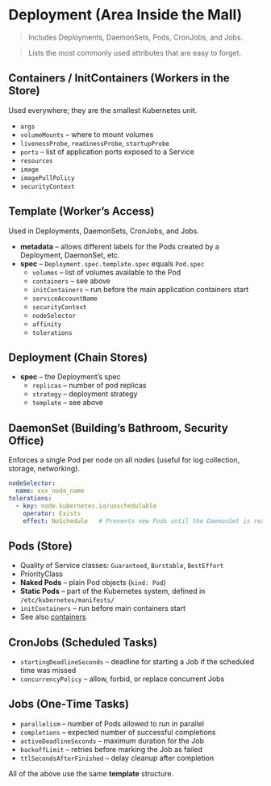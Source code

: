 # Deployment (Area Inside the Mall)

> Includes Deployments, DaemonSets, Pods, CronJobs, and Jobs.

> Lists the most commonly used attributes that are easy to forget.

## Containers / InitContainers (Workers in the Store)

Used everywhere; they are the smallest Kubernetes unit.

- `args`
- `volumeMounts` – where to mount volumes
- `livenessProbe`, `readinessProbe`, `startupProbe`
- `ports` – list of application ports exposed to a Service
- `resources`
- `image`
- `imagePullPolicy`
- `securityContext`

## Template (Worker’s Access)

Used in Deployments, DaemonSets, CronJobs, and Jobs.

- **metadata** – allows different labels for the Pods created by a Deployment, DaemonSet, etc.
- **spec** – `Deployment.spec.template.spec` equals `Pod.spec`
  - `volumes` – list of volumes available to the Pod
  - `containers` – see above
  - `initContainers` – run before the main application containers start
  - `serviceAccountName`
  - `securityContext`
  - `nodeSelector`
  - `affinity`
  - `tolerations`

## Deployment (Chain Stores)

- **spec** – the Deployment’s spec
  - `replicas` – number of pod replicas
  - `strategy` – deployment strategy
  - `template` – see above

## DaemonSet (Building’s Bathroom, Security Office)

Enforces a single Pod per node on all nodes (useful for log collection, storage, networking).

```yaml
nodeSelector:
  name: xxx_node_name
tolerations:
  - key: node.kubernetes.io/unschedulable
    operator: Exists
    effect: NoSchedule   # Prevents new Pods until the DaemonSet is ready
```

## Pods (Store)

- Quality of Service classes: `Guaranteed`, `Burstable`, `BestEffort`
- PriorityClass
- **Naked Pods** – plain Pod objects (`kind: Pod`)
- **Static Pods** – part of the Kubernetes system, defined in `/etc/kubernetes/manifests/`
- `initContainers` – run before main containers start
- See also [containers](#containers)

## CronJobs (Scheduled Tasks)

- `startingDeadlineSeconds` – deadline for starting a Job if the scheduled time was missed
- `concurrencyPolicy` – allow, forbid, or replace concurrent Jobs

## Jobs (One‑Time Tasks)

- `parallelism` – number of Pods allowed to run in parallel
- `completions` – expected number of successful completions
- `activeDeadlineSeconds` – maximum duration for the Job
- `backoffLimit` – retries before marking the Job as failed
- `ttlSecondsAfterFinished` – delay cleanup after completion

All of the above use the same **template** structure.
